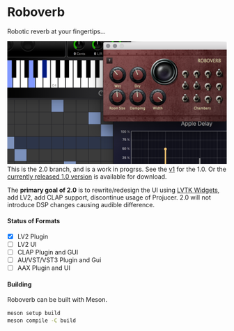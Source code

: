 # Roboverb
Robotic reverb at your fingertips...

![Screenshot](data/screenshot.png)
This is the 2.0 branch, and is a work in progrss. See the [v1](tree/v1) for the 
1.0.  Or the [currently released 1.0 version](https://kushview.net/roboverb) is 
available for download.

The **primary goal of 2.0** is to rewrite/redesign the UI using
[LVTK Widgets](https://gitlab.com/lvtk/lvtk), add LV2, add CLAP support, 
discontinue usage of Projucer.  2.0 will not introduce DSP changes causing 
audible difference.

#### Status of Formats
- [x] LV2 Plugin
- [ ] LV2 UI
- [ ] CLAP Plugin and GUI
- [ ] AU/VST/VST3 Plugin and Gui
- [ ] AAX Plugin and UI 

#### Building
Roboverb can be built with Meson.

```bash
meson setup build
meson compile -C build
```
